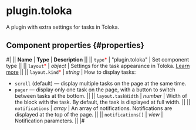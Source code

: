 # plugin.toloka

A plugin with extra settings for tasks in Toloka.

## Component properties {#properties}

#|
|| **Name** | **Type** | **Description** ||
|| `type`<span style="color: red">\*</span> | "plugin.toloka" | Set component type ||
|| `layout`<span style="color: red">\*</span> | _object_ | Settings for the task appearance in Toloka. [Learn more](../operations/set-plugin-toloka.md) ||
|| `layout.kind`<span style="color: red">\*</span> | _string_ | How to display tasks:

- `scroll` (default) — display multiple tasks on the page at the same time.
- `pager` — display only one task on the page, with a button to switch between tasks at the bottom.
  ||
  || `layout.taskWidth` | _number_ | Width of the block with the task. By default, the task is displayed at full width. ||
  || `notifications` | _array_ | An array of notifications. Notifications are displayed at the top of the page. ||
  || `notifications[]` | _view_ | Notification parameters. ||
  |#
